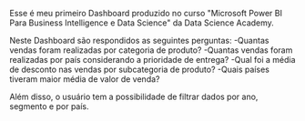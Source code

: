 
 Esse é meu primeiro Dashboard produzido no curso "Microsoft Power BI Para Business Intelligence e Data Science" da Data Science Academy.

Neste Dashboard são respondidos as seguintes perguntas:
-Quantas vendas foram realizadas por categoria de produto?
-Quantas vendas foram realizadas por país considerando a prioridade de entrega?
-Qual foi a média de desconto nas vendas por subcategoria de produto?
-Quais países tiveram maior média de valor de venda?

Além disso, o usuário tem a possibilidade de filtrar dados por ano, segmento e por país.
